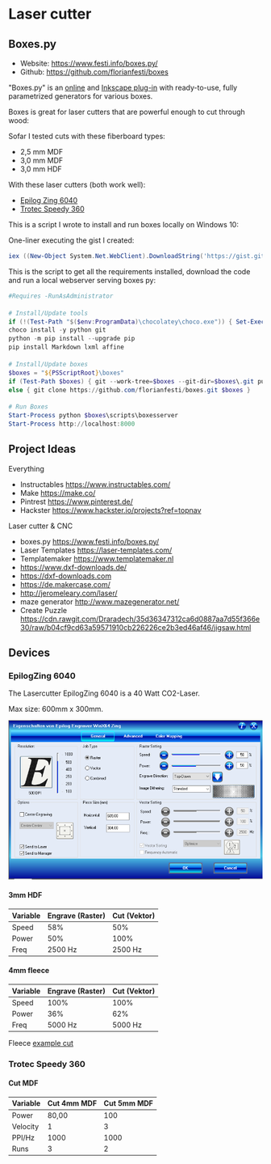 # Laser cutter

## Boxes.py

- Website: <https://www.festi.info/boxes.py/>
- Github: <https://github.com/florianfesti/boxes>

"Boxes.py" is an [online](https://www.festi.info/boxes.py/index.html) and [Inkscape plug-in](https://github.com/florianfesti/boxes) with ready-to-use, fully parametrized generators for various boxes.

Boxes is great for laser cutters that are powerful enough to cut through wood:

Sofar I tested cuts with these fiberboard types:

- 2,5 mm MDF
- 3,0 mm MDF
- 3,0 mm HDF

With these laser cutters (both work well):

- [Epilog Zing 6040](https://www.epiloglaser.de/)
- [Trotec Speedy 360](https://www.troteclaser.com)

This is a script I wrote to install and run boxes locally on Windows 10:

One-liner executing the gist I created:

```powershell
iex ((New-Object System.Net.WebClient).DownloadString('https://gist.githubusercontent.com/FullByte/f0140dda330ffb19cee4e0cf24a0cdfd/raw/5b81224d02959514b65c4216ee585c1cfa1b2861/%25E2%2580%258B%2520Start-Boxes.ps1'))
```

This is the script to get all the requirements installed, download the code and run a local webserver serving boxes py:

```powershell
#Requires -RunAsAdministrator

# Install/Update tools
if (!(Test-Path "$($env:ProgramData)\chocolatey\choco.exe")) { Set-ExecutionPolicy Bypass -Scope Process -Force; [System.Net.ServicePointManager]::SecurityProtocol = [System.Net.ServicePointManager]::SecurityProtocol -bor 3072; iex ((New-Object System.Net.WebClient).DownloadString('https://chocolatey.org/install.ps1')) }
choco install -y python git
python -m pip install --upgrade pip 
pip install Markdown lxml affine
    
# Install/Update boxes
$boxes = "${PSScriptRoot}\boxes" 
if (Test-Path $boxes) { git --work-tree=$boxes --git-dir=$boxes\.git pull }
else { git clone https://github.com/florianfesti/boxes.git $boxes } 
        
# Run Boxes
Start-Process python $boxes\scripts\boxesserver
Start-Process http://localhost:8000
```

## Project Ideas

Everything

- Instructables <https://www.instructables.com/>
- Make <https://make.co/>
- Pintrest <https://www.pinterest.de/>
- Hackster <https://www.hackster.io/projects?ref=topnav>

Laser cutter & CNC

- boxes.py <https://www.festi.info/boxes.py/>
- Laser Templates <https://laser-templates.com/>
- Templatemaker <https://www.templatemaker.nl>
- <https://www.dxf-downloads.de/>
- <https://dxf-downloads.com>
- <https://de.makercase.com/>
- <http://jeromeleary.com/laser/>
- maze generator <http://www.mazegenerator.net/>
- Create Puzzle <https://cdn.rawgit.com/Draradech/35d36347312ca6d0887aa7d55f366e30/raw/b04cf9cd63a59571910cb226226ce2b3ed46af46/jigsaw.html>

## Devices

### EpilogZing 6040

The Lasercutter EpilogZing 6040 is a 40 Watt CO2-Laser.

Max size: 600mm x 300mm.

![epilog-zing-printer-settings](_epilog-zing-printer-settings.png)

#### 3mm HDF

| Variable | Engrave (Raster) | Cut (Vektor) |
|----------|------------------|--------------|
| Speed    | 58%              | 50%          |
| Power    | 50%              | 100%         |
| Freq     | 2500 Hz          | 2500 Hz      |

#### 4mm fleece

| Variable | Engrave (Raster) | Cut (Vektor) |
|----------|------------------|--------------|
| Speed    | 100%             | 100%         |
| Power    | 36%              | 62%          |
| Freq     | 5000 Hz          | 5000 Hz      |

Fleece [example cut](_fleece_example_cut.png)

### Trotec Speedy 360

#### Cut MDF

| Variable | Cut 4mm MDF | Cut 5mm MDF |
|----------|-------------|-------------|
| Power    | 80,00       | 100         |
| Velocity | 1           | 3           |
| PPI/Hz   | 1000        | 1000        |
| Runs     | 3           | 2           |

